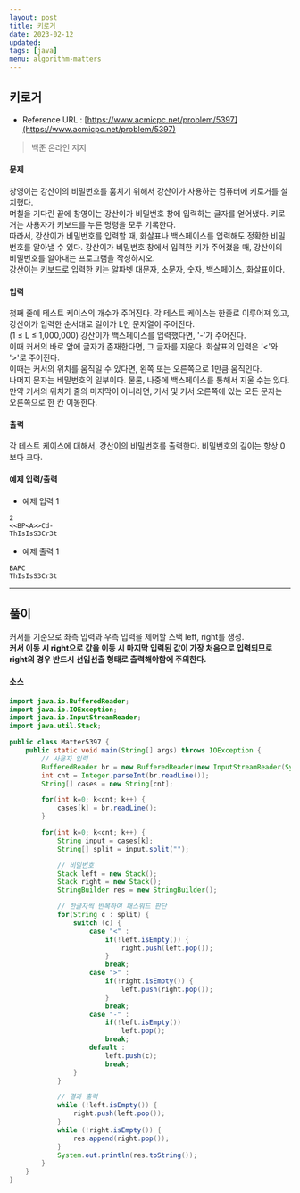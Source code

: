```yaml
---
layout: post
title: 키로거
date: 2023-02-12
updated: 
tags: [java]
menu: algorithm-matters
---
```

## 키로거
* Reference URL : [https://www.acmicpc.net/problem/5397](https://www.acmicpc.net/problem/5397)
> 백준 온라인 저지

#### 문제
창영이는 강산이의 비밀번호를 훔치기 위해서 강산이가 사용하는 컴퓨터에 키로거를 설치했다.   
며칠을 기다린 끝에 창영이는 강산이가 비밀번호 창에 입력하는 글자를 얻어냈다.
키로거는 사용자가 키보드를 누른 명령을 모두 기록한다.   
따라서, 강산이가 비밀번호를 입력할 때, 화살표나 백스페이스를 입력해도 정확한 비밀번호를 알아낼 수 있다. 
강산이가 비밀번호 창에서 입력한 키가 주어졌을 때, 강산이의 비밀번호를 알아내는 프로그램을 작성하시오.   
강산이는 키보드로 입력한 키는 알파벳 대문자, 소문자, 숫자, 백스페이스, 화살표이다.

#### 입력
첫째 줄에 테스트 케이스의 개수가 주어진다. 각 테스트 케이스는 한줄로 이루어져 있고,   
강산이가 입력한 순서대로 길이가 L인 문자열이 주어진다.   
(1 ≤ L ≤ 1,000,000) 강산이가 백스페이스를 입력했다면, '-'가 주어진다.   
이때 커서의 바로 앞에 글자가 존재한다면, 그 글자를 지운다. 화살표의 입력은 '<'와 '>'로 주어진다.   
이때는 커서의 위치를 움직일 수 있다면, 왼쪽 또는 오른쪽으로 1만큼 움직인다.   
나머지 문자는 비밀번호의 일부이다. 물론, 나중에 백스페이스를 통해서 지울 수는 있다.   
만약 커서의 위치가 줄의 마지막이 아니라면, 커서 및 커서 오른쪽에 있는 모든 문자는 오른쪽으로 한 칸 이동한다.

#### 출력
각 테스트 케이스에 대해서, 강산이의 비밀번호를 출력한다. 비밀번호의 길이는 항상 0보다 크다.

#### 예제 입력/출력
* 예제 입력 1
```
2
<<BP<A>>Cd-
ThIsIsS3Cr3t
```

* 예제 출력 1
```
BAPC
ThIsIsS3Cr3t
```

- - -

## 풀이
커서를 기준으로 좌측 입력과 우측 입력을 제어할 스택 left, right를 생성.   
**커서 이동 시 right으로 값을 이동 시 마지막 입력된 값이 가장 처음으로 입력되므로**   
**right의 경우 반드시 선입선출 형태로 출력해야함에 주의한다.**

#### 소스
```java
import java.io.BufferedReader;
import java.io.IOException;
import java.io.InputStreamReader;
import java.util.Stack;

public class Matter5397 {
    public static void main(String[] args) throws IOException {
        // 사용자 입력
        BufferedReader br = new BufferedReader(new InputStreamReader(System.in));
        int cnt = Integer.parseInt(br.readLine());
        String[] cases = new String[cnt];

        for(int k=0; k<cnt; k++) {
            cases[k] = br.readLine();
        }

        for(int k=0; k<cnt; k++) {
            String input = cases[k];
            String[] split = input.split("");

            // 비밀번호
            Stack left = new Stack();
            Stack right = new Stack();
            StringBuilder res = new StringBuilder();

            // 한글자씩 반복하여 패스워드 판단
            for(String c : split) {
                switch (c) {
                    case "<" :
                        if(!left.isEmpty()) {
                            right.push(left.pop());
                        }
                        break;
                    case ">" :
                        if(!right.isEmpty()) {
                            left.push(right.pop());
                        }
                        break;
                    case "-" :
                        if(!left.isEmpty())
                            left.pop();
                        break;
                    default :
                        left.push(c);
                        break;
                }
            }

            // 결과 출력
            while (!left.isEmpty()) {
                right.push(left.pop());
            }
            while (!right.isEmpty()) {
                res.append(right.pop());
            }
            System.out.println(res.toString());
        }
    }
}
```                                                                                                                                                                                                                                                                                                                                                                               